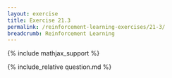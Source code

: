 ```yaml
---
layout: exercise
title: Exercise 21.3
permalink: /reinforcement-learning-exercises/21-3/
breadcrumb: Reinforcement Learning
---
```


{% include mathjax_support %}

<div><i class="arrow-up" data-chapter="reinforcement-learning-exercises" data-exercise="ex_3" data-rating="0"></i></div>
{% include_relative question.md %}
